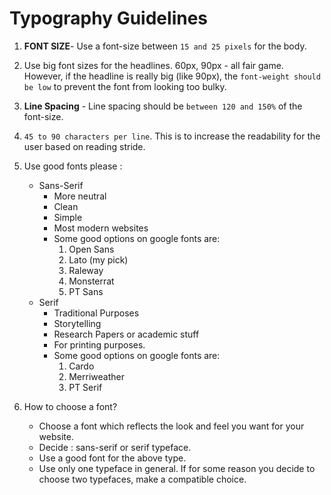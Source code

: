 # Typography Guidelines

1. **FONT SIZE**- Use a font-size between `15 and 25 pixels` for the body.

2. Use big font sizes for the headlines. 60px, 90px - all fair game. However, if the headline is really big (like 90px), the `font-weight should be low` to prevent the font from looking too bulky.

3. **Line Spacing** - Line spacing should be `between 120 and 150%` of the font-size.

4. `45 to 90 characters per line`. This is to increase the readability for the user based on reading stride.

5. Use good fonts please :
    - Sans-Serif
        - More neutral
        - Clean
        - Simple
        - Most modern websites
        - Some good options on google fonts are:
            1. Open Sans
            2. Lato (my pick)
            3. Raleway
            4. Monsterrat
            5. PT Sans
    - Serif
        - Traditional Purposes
        - Storytelling
        - Research Papers or academic stuff
        - For printing purposes.
        - Some good options on google fonts are:
            1. Cardo
            2. Merriweather
            3. PT Serif

6. How to choose a font?
    - Choose a font which reflects the look and feel you want for your website.
    - Decide : sans-serif or serif typeface.
    - Use a good font for the above type.
    - Use only one typeface in general. If for some reason you decide to choose two typefaces, make a compatible choice.